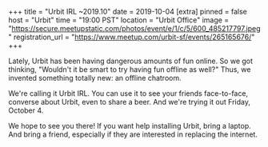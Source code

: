 +++
title = "Urbit IRL ~2019.10"
date = 2019-10-04
[extra]
pinned = false
host = "Urbit"
time = "19:00 PST"
location = "Urbit Office"
image = "https://secure.meetupstatic.com/photos/event/e/1/c/5/600_485217797.jpeg"
registration_url = "https://www.meetup.com/urbit-sf/events/265165676/"
+++

Lately, Urbit has been having dangerous amounts of fun online. So we got thinking, "Wouldn't it be smart to try having fun offline as well?" Thus, we invented something totally new: an offline chatroom.

We're calling it Urbit IRL. You can use it to see your friends face-to-face, converse about Urbit, even to share a beer. And we're trying it out Friday, October 4.

We hope to see you there! If you want help installing Urbit, bring a laptop. And bring a friend, especially if they are interested in replacing the internet. 
